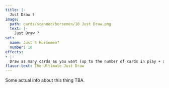 ```yaml
---
title: |-
  Just Draw ?
image: 
  path: cards/scanned/horsemen/10 Just Draw.png
  text: |-
    Just Draw ?
set:
  name: Just 4 Horsemen?
  number: 10
effects: 
- |-
  Draw as many cards as you want (up to the number of cards in play + all players' hands) to your hand.
flavor-text: The Ultimate Just Draw
---
```

Some actual info about this thing TBA.
